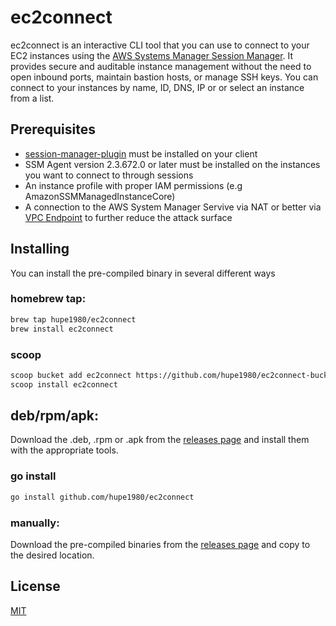 # ec2connect
ec2connect is an interactive CLI tool that you can use to connect to your EC2 instances using the [AWS Systems Manager Session Manager](https://docs.aws.amazon.com/systems-manager/latest/userguide/session-manager.html). It provides secure and auditable instance management without the need to open inbound ports, maintain bastion hosts, or manage SSH keys. You can connect to your instances by name, ID, DNS, IP or or select an instance from a list.

## Prerequisites
- [session-manager-plugin](https://docs.aws.amazon.com/systems-manager/latest/userguide/session-manager-working-with-install-plugin.html) must be installed on your client
- SSM Agent version 2.3.672.0 or later must be installed on the instances you want to connect to through sessions
- An instance profile with proper IAM permissions (e.g AmazonSSMManagedInstanceCore)
- A connection to the AWS System Manager Servive via NAT or better via [VPC Endpoint](https://docs.aws.amazon.com/vpc/latest/privatelink/vpc-endpoints.html) to further reduce the attack surface

## Installing
You can install the pre-compiled binary in several different ways

### homebrew tap:
```bash
brew tap hupe1980/ec2connect
brew install ec2connect
```

### scoop
```bash
scoop bucket add ec2connect https://github.com/hupe1980/ec2connect-bucket.git
scoop install ec2connect
```

## deb/rpm/apk:

Download the .deb, .rpm or .apk from the [releases page](https://github.com/hupe1980/ec2connect/releases) and install them with the appropriate tools.

### go install
```bash
go install github.com/hupe1980/ec2connect
```
### manually:
Download the pre-compiled binaries from the [releases page](https://github.com/hupe1980/ec2connect/releases) and copy to the desired location.

## License
[MIT](LICENCE)